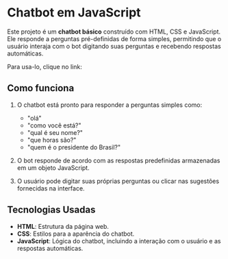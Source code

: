 # Chatbot em JavaScript

Este projeto é um **chatbot básico** construído com HTML, CSS e JavaScript. Ele responde a perguntas pré-definidas de forma simples, permitindo que o usuário interaja com o bot digitando suas perguntas e recebendo respostas automáticas.

Para usa-lo, clique no link: 

## Como funciona

1. O chatbot está pronto para responder a perguntas simples como:
   - "olá"
   - "como você está?"
   - "qual é seu nome?"
   - "que horas são?"
   - "quem é o presidente do Brasil?"
   
2. O bot responde de acordo com as respostas predefinidas armazenadas em um objeto JavaScript.

3. O usuário pode digitar suas próprias perguntas ou clicar nas sugestões fornecidas na interface.

## Tecnologias Usadas

- **HTML**: Estrutura da página web.
- **CSS**: Estilos para a aparência do chatbot.
- **JavaScript**: Lógica do chatbot, incluindo a interação com o usuário e as respostas automáticas.

